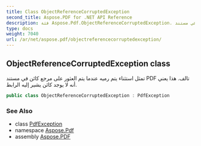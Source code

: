 ```yaml
---
title: Class ObjectReferenceCorruptedException
second_title: Aspose.PDF for .NET API Reference
description: فئة Aspose.Pdf.ObjectReferenceCorruptedException. تمثل استثناء يتم رميه عندما يتم العثور على مرجع كائن في مستند PDF تالف. هذا يعني أنه لا يوجد كائن يشير إليه الرابط
type: docs
weight: 7040
url: /ar/net/aspose.pdf/objectreferencecorruptedexception/
---
```

## ObjectReferenceCorruptedException class

تمثل استثناء يتم رميه عندما يتم العثور على مرجع كائن في مستند PDF تالف. هذا يعني أنه لا يوجد كائن يشير إليه الرابط.

```csharp
public class ObjectReferenceCorruptedException : PdfException
```

### See Also

* class [PdfException](../pdfexception/)
* namespace [Aspose.Pdf](../../aspose.pdf/)
* assembly [Aspose.PDF](../../)